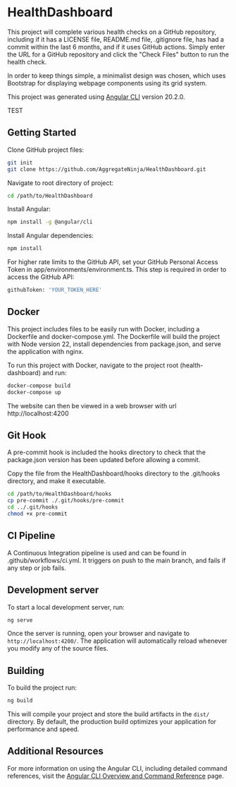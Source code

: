 # HealthDashboard

This project will complete various health checks on a GitHub repository, including if it has a LICENSE file, README.md file, .gitignore file, has had a commit within the last 6 months, and if it uses GitHub actions. Simply enter the URL for a GitHub repository and click the "Check Files" button to run the health check. 

In order to keep things simple, a minimalist design was chosen, which uses Bootstrap for displaying webpage components using its grid system. 

This project was generated using [Angular CLI](https://github.com/angular/angular-cli) version 20.2.0.

TEST    

## Getting Started

Clone GitHub project files:

```bash
git init
git clone https://github.com/AggregateNinja/HealthDashboard.git
```

Navigate to root directory of project:

```bash 
cd /path/to/HealthDashboard
```

Install Angular:

```bash 
npm install -g @angular/cli
```

Install Angular dependencies:

```bash
npm install
```

For higher rate limits to the GitHub API, set your GitHub Personal Access Token in app/environments/environment.ts. This step is required in order to access the GitHub API:

```bash
githubToken: 'YOUR_TOKEN_HERE'
```

## Docker

This project includes files to be easily run with Docker, including a Dockerfile and docker-compose.yml. The Dockerfile will build the project with Node version 22, install dependencies from package.json, and serve the application with nginx. 

To run this project with Docker, navigate to the project root (health-dashboard) and run:

```bash
docker-compose build
docker-compose up
```

The website can then be viewed in a web browser with url http://localhost:4200

## Git Hook

A pre-commit hook is included the hooks directory to check that the package.json version has been updated before allowing a commit.

Copy the file from the HealthDashboard/hooks directory to the .git/hooks directory, and make it executable. 

```bash
cd /path/to/HealthDashboard/hooks
cp pre-commit ./.git/hooks/pre-commit
cd ../.git/hooks
chmod +x pre-commit
```

## CI Pipeline

A Continuous Integration pipeline is used and can be found in .github/workflows/ci.yml. It triggers on push to the main branch, and fails if any step or job fails. 

## Development server

To start a local development server, run:

```bash
ng serve
```

Once the server is running, open your browser and navigate to `http://localhost:4200/`. The application will automatically reload whenever you modify any of the source files.

## Building

To build the project run:

```bash
ng build
```

This will compile your project and store the build artifacts in the `dist/` directory. By default, the production build optimizes your application for performance and speed.

## Additional Resources

For more information on using the Angular CLI, including detailed command references, visit the [Angular CLI Overview and Command Reference](https://angular.dev/tools/cli) page.
